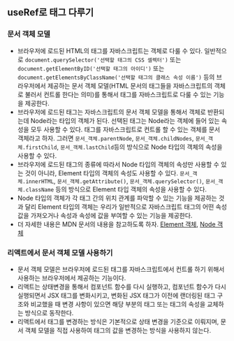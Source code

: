 ## useRef로 태그 다루기

### 문서 객체 모델
- 브라우저에 로드된 HTML의 태그를 자바스크립트는 객체로 다룰 수 있다. 일반적으로 `document.querySelector('선택할 태그의 CSS 셀렉터')` 또는 `document.getElementByID('선택할 태그의 아이디')` 또는 `document.getElementsByClassName('선택할 태그의 클래스 속성 이름')` 등의 브라우저에서 제공하는 문서 객체 모델(HTML 문서의 태그들을 자바스크립트의 객체로 불러서 컨트롤 한다는 의미)를 통해서 태그를 자바스크립트로 다룰 수 있는 기능을 제공한다.
- 브라우저에 로드된 태그는 자바스크립트의 문서 객체 모델을 통해서 객체로 반환되는데 Node라는 타입의 객체가 된다. 선택된 태그는 Node라는 객체에 들어 있는 속성을 모두 사용할 수 있다. 태그를 자바스크립트로 컨트롤 할 수 있는 객체를 문서 객체라고 하자. 그러면 `문서_객체.parentNode`, `문서_객체.childNodes`, `문서_객체.firstChild`, `문서_객체.lastChild`등의 방식으로 Node 타입의 객체의 속성을 사용할 수 있다.
- 브라우저에 로드된 태그의 종류에 따라서 Node 타입의 객체의 속성만 사용할 수 있는 것이 아니라, Element 타입의 객체의 속성도 사용할 수 있다. `문서_객체.innerHTML`, `문서_객체.getAttribute()`, `문서_객체.querySelector()`, `문서_객체.className` 등의 방식으로 Element 타입 객체의 속성을 사용할 수 있다.
- Node 타입의 객체가 각 태그 간의 위치 관계를 파악할 수 있는 기능을 제공하는 것과 달리 Element 타입의 객체는 우리가 일반적으로 자바스크립트 태그의 어떤 속성 값을 가져오거나 속성과 속성에 값을 부여할 수 있는 기능을 제공한다.
- 더 자세한 내용은 MDN 문서의 내용을 참고하도록 하자. [Element 객체](https://developer.mozilla.org/ko/docs/Web/API/Element), [Node 객체](https://developer.mozilla.org/ko/docs/Web/API/Node)

### 리액트에서 문서 객체 모델 사용하기
- 문서 객체 모델은 브라우저에 로드된 태그를 자바스크립트에서 컨트롤 하기 위해서 사용하는 브라우저에서 제공하는 기능이다.
- 리액트는 상태변경을 통해서 컴포넌트 함수를 다시 실행하고, 컴포넌트 함수가 다시 실행되면서 JSX 태그를 변화시키고, 변화된 JSX 태그가 이전에 랜더링된 태그 구조와 비교했을 때 변경 사항이 있으면 해당 부분의 태그 또는 태그의 속성을 교체하는 방식으로 동작한다.
- 리액트에서 태그를 변경하는 방식은 기본적으로 상태 변경을 기준으로 이뤄지며, 문서 객체 모델을 직접 사용하여 태그의 값을 변경하는 방식을 사용하지 않는다.
